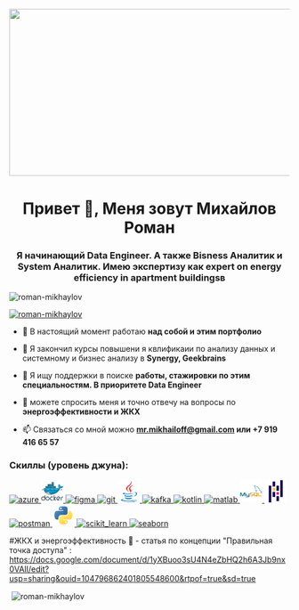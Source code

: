 <br clear="both">

<div align="center">
  <img height="300" width="600" src="https://user-images.githubusercontent.com/74038190/225813708-98b745f2-7d22-48cf-9150-083f1b00d6c9.gif"  />
</div>
<h1 align="center">Привет 👋, Меня зовут Михайлов Роман</h1>
<h3 align="center">Я начинающий Data Engineer. А также Bisness Аналитик и System Аналитик. Имею экспертизу как expert on energy efficiency in apartment buildingsв</h3>

<p align="left"> <img src="https://komarev.com/ghpvc/?username=roman-mikhaylov&label=Profile%20views&color=0e75b6&style=flat" alt="roman-mikhaylov" /> </p>

<p align="left"> <a href="https://github.com/ryo-ma/github-profile-trophy"><img src="https://github-profile-trophy.vercel.app/?username=roman-mikhaylov" alt="roman-mikhaylov" /></a> </p>

- 🔭 В настоящий момент работаю **над собой и этим портфолио**

- 🌱 Я закончил курсы повышени я квлификаии по анализу данных и системному и бизнес анализу в **Synergy, Geekbrains**

- 🤝 Я ищу поддержки в поиске **работы, стажировки по этим специальностям. В приоритете Data Engineer**

- 💬 можете спросить меня и точно отвечу на вопросы по **энергоэффективности и ЖКХ**

- 📫 Связаться со мной можно **mr.mikhailoff@gmail.com или +7 919 416 65 57**


<h3 align="left">Скиллы (уровень джуна):</h3>
<p align="left"> <a href="https://azure.microsoft.com/en-in/" target="_blank" rel="noreferrer"> <img src="https://www.vectorlogo.zone/logos/microsoft_azure/microsoft_azure-icon.svg" alt="azure" width="40" height="40"/> </a> <a href="https://www.docker.com/" target="_blank" rel="noreferrer"> <img src="https://raw.githubusercontent.com/devicons/devicon/master/icons/docker/docker-original-wordmark.svg" alt="docker" width="40" height="40"/> </a> <a href="https://www.figma.com/" target="_blank" rel="noreferrer"> <img src="https://www.vectorlogo.zone/logos/figma/figma-icon.svg" alt="figma" width="40" height="40"/> </a> <a href="https://git-scm.com/" target="_blank" rel="noreferrer"> <img src="https://www.vectorlogo.zone/logos/git-scm/git-scm-icon.svg" alt="git" width="40" height="40"/> </a> <a href="https://www.java.com" target="_blank" rel="noreferrer"> <img src="https://raw.githubusercontent.com/devicons/devicon/master/icons/java/java-original.svg" alt="java" width="40" height="40"/> </a> <a href="https://kafka.apache.org/" target="_blank" rel="noreferrer"> <img src="https://www.vectorlogo.zone/logos/apache_kafka/apache_kafka-icon.svg" alt="kafka" width="40" height="40"/> </a> <a href="https://kotlinlang.org" target="_blank" rel="noreferrer"> <img src="https://www.vectorlogo.zone/logos/kotlinlang/kotlinlang-icon.svg" alt="kotlin" width="40" height="40"/> </a> <a href="https://www.mathworks.com/" target="_blank" rel="noreferrer"> <img src="https://upload.wikimedia.org/wikipedia/commons/2/21/Matlab_Logo.png" alt="matlab" width="40" height="40"/> </a> <a href="https://www.mysql.com/" target="_blank" rel="noreferrer"> <img src="https://raw.githubusercontent.com/devicons/devicon/master/icons/mysql/mysql-original-wordmark.svg" alt="mysql" width="40" height="40"/> </a> <a href="https://pandas.pydata.org/" target="_blank" rel="noreferrer"> <img src="https://raw.githubusercontent.com/devicons/devicon/2ae2a900d2f041da66e950e4d48052658d850630/icons/pandas/pandas-original.svg" alt="pandas" width="40" height="40"/> </a> <a href="https://postman.com" target="_blank" rel="noreferrer"> <img src="https://www.vectorlogo.zone/logos/getpostman/getpostman-icon.svg" alt="postman" width="40" height="40"/> </a> <a href="https://www.python.org" target="_blank" rel="noreferrer"> <img src="https://raw.githubusercontent.com/devicons/devicon/master/icons/python/python-original.svg" alt="python" width="40" height="40"/> </a> <a href="https://scikit-learn.org/" target="_blank" rel="noreferrer"> <img src="https://upload.wikimedia.org/wikipedia/commons/0/05/Scikit_learn_logo_small.svg" alt="scikit_learn" width="40" height="40"/> </a> <a href="https://seaborn.pydata.org/" target="_blank" rel="noreferrer"> <img src="https://seaborn.pydata.org/_images/logo-mark-lightbg.svg" alt="seaborn" width="40" height="40"/> </a> </p>

#ЖКХ и энергоэффективность
💬 - статья по концепции "Правильная точка доступа" : https://docs.google.com/document/d/1yXBuoo3sU4N4eZbHQ2h6A3Jb9nx0VAlI/edit?usp=sharing&ouid=104796862401805548600&rtpof=true&sd=true
<p>&nbsp;<img align="center" src="https://github-readme-stats.vercel.app/api?username=roman-mikhaylov&show_icons=true&locale=en" alt="roman-mikhaylov" /></p>




